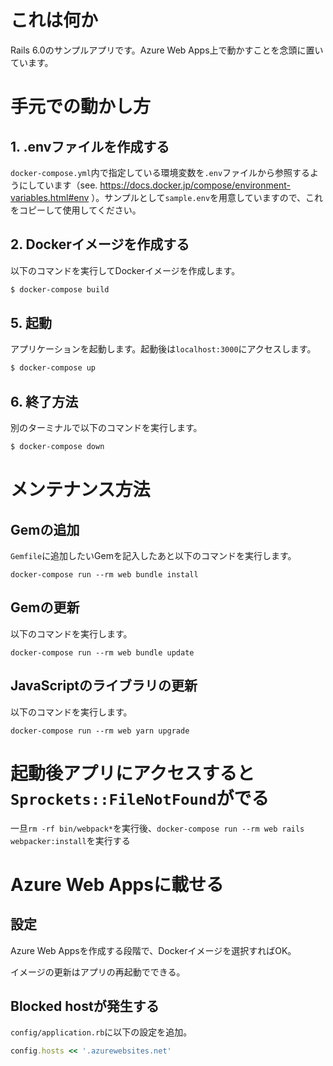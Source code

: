 # これは何か

Rails 6.0のサンプルアプリです。Azure Web Apps上で動かすことを念頭に置いています。

# 手元での動かし方

## 1. .envファイルを作成する

`docker-compose.yml`内で指定している環境変数を`.env`ファイルから参照するようにしています（see. https://docs.docker.jp/compose/environment-variables.html#env ）。サンプルとして`sample.env`を用意していますので、これをコピーして使用してください。

## 2. Dockerイメージを作成する

以下のコマンドを実行してDockerイメージを作成します。

```bash
$ docker-compose build
```

## 5. 起動

アプリケーションを起動します。起動後は`localhost:3000`にアクセスします。

```bash
$ docker-compose up
```

## 6. 終了方法

別のターミナルで以下のコマンドを実行します。

```bash
$ docker-compose down
```

# メンテナンス方法

## Gemの追加

`Gemfile`に追加したいGemを記入したあと以下のコマンドを実行します。

```
docker-compose run --rm web bundle install
```

## Gemの更新

以下のコマンドを実行します。

```
docker-compose run --rm web bundle update
```

## JavaScriptのライブラリの更新

以下のコマンドを実行します。

```
docker-compose run --rm web yarn upgrade
```

# 起動後アプリにアクセスすると`Sprockets::FileNotFound`がでる

一旦`rm -rf bin/webpack*`を実行後、`docker-compose run --rm web rails webpacker:install`を実行する

# Azure Web Appsに載せる

## 設定

Azure Web Appsを作成する段階で、Dockerイメージを選択すればOK。

イメージの更新はアプリの再起動でできる。

## Blocked hostが発生する

`config/application.rb`に以下の設定を追加。

```ruby
config.hosts << '.azurewebsites.net'
```
